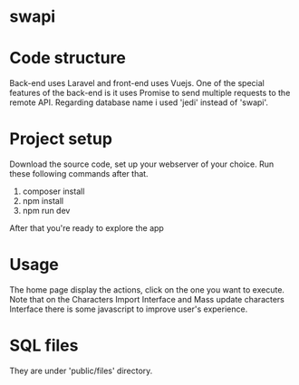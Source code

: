 # swapi

# Code structure
  Back-end uses Laravel and front-end uses Vuejs. One of the special features of the back-end is it uses Promise to send multiple requests to the remote API.
  Regarding database name i used 'jedi' instead of 'swapi'.
  
# Project  setup
Download the source code, set up your webserver of your choice. Run these following commands after that.
1. composer install
2. npm install
3. npm run dev

After that you're ready to explore the app

# Usage

The home page display the actions, click on the one you want to execute. Note that on the Characters Import Interface and Mass update characters Interface there is some javascript to improve user's experience.

# SQL files

They are under 'public/files' directory.



